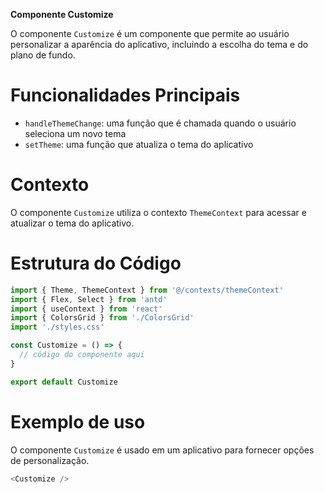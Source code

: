 **Componente Customize**

O componente `Customize` é um componente que permite ao usuário personalizar a aparência do aplicativo, incluindo a escolha do tema e do plano de fundo.

# **Funcionalidades Principais**

* `handleThemeChange`: uma função que é chamada quando o usuário seleciona um novo tema
* `setTheme`: uma função que atualiza o tema do aplicativo

# **Contexto**

O componente `Customize` utiliza o contexto `ThemeContext` para acessar e atualizar o tema do aplicativo.

# **Estrutura do Código**
```javascript
import { Theme, ThemeContext } from '@/contexts/themeContext'
import { Flex, Select } from 'antd'
import { useContext } from 'react'
import { ColorsGrid } from './ColorsGrid'
import './styles.css'

const Customize = () => {
  // código do componente aqui
}

export default Customize
```
# **Exemplo de uso**

O componente `Customize` é usado em um aplicativo para fornecer opções de personalização.
```javascript
<Customize />
```